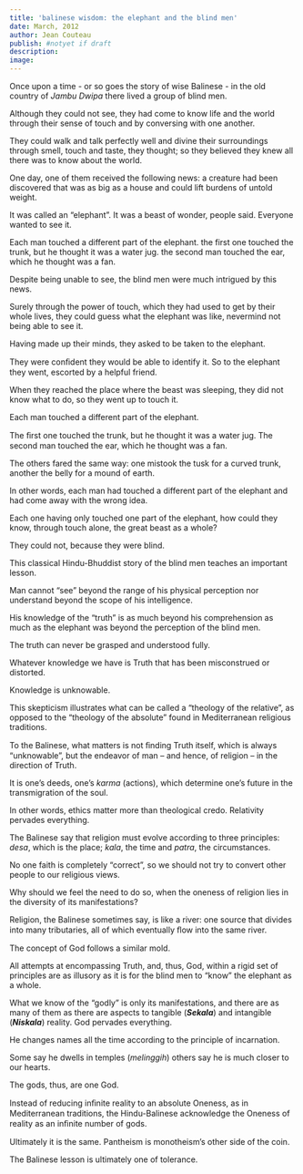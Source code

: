```yaml
---
title: 'balinese wisdom: the elephant and the blind men'
date: March, 2012
author: Jean Couteau
publish: #notyet if draft
description:
image:
---
```

Once upon a time - or so goes the story of wise Balinese - in the old country of _Jambu Dwipa_ there lived a group of blind men.

Although they could not see, they had come to know life and the world through their sense of touch and by conversing with one another.

They could walk and talk perfectly well and divine their surroundings through smell, touch and taste, they thought; so they believed they knew all there was to know about the world.

One day, one of them received the following news: a creature had been discovered that was as big as a house and could lift burdens of untold weight.

It was called an “elephant”. It was a beast of wonder, people said. Everyone wanted to see it.

Each man touched a different part of the elephant. the first one touched the trunk, but he thought it was a water jug. the second man touched the ear, which he thought was a fan.

Despite being unable to see, the blind men were much intrigued by this news.

Surely through the power of touch, which they had used to get by their whole lives, they could guess what the elephant was like, nevermind not being able to see it.

Having made up their minds, they asked to be taken to the elephant.

They were conﬁdent they would be able to identify it. So to the elephant they went, escorted by a helpful friend.

When they reached the place where the beast was sleeping, they did not know what to do, so they went up to touch it.

Each man touched a different part of the elephant.

The ﬁrst one touched the trunk, but he thought it was a water jug. The second man touched the ear, which he thought was a fan.

The others fared the same way: one mistook the tusk for a curved trunk, another the belly for a mound of earth.

In other words, each man had touched a different part of the elephant and had come away with the wrong idea.

Each one having only touched one part of the elephant, how could they know, through touch alone, the great beast as a whole?

They could not, because they were blind.

This classical Hindu-Bhuddist story of the blind men teaches an important lesson.

Man cannot “see” beyond the range of his physical perception nor understand beyond the scope of his intelligence.

His knowledge of the “truth” is as much beyond his comprehension as much as the elephant was beyond the perception of the blind men.

The truth can never be grasped and understood fully.

Whatever knowledge we have is Truth that has been misconstrued or distorted.

Knowledge is unknowable.

This skepticism illustrates what can be called a “theology of the relative”, as opposed to the “theology of the absolute” found in Mediterranean religious traditions.

To the Balinese, what matters is not ﬁnding Truth itself, which is always “unknowable”, but the endeavor of man – and hence, of religion – in the direction of Truth.

It is one’s deeds, one’s _karma_ (actions), which determine one’s future in the transmigration of the soul.

In other words, ethics matter more than theological credo. Relativity pervades everything.

The Balinese say that religion must evolve according to three principles: _desa_, which is the place; _kala_, the time and _patra_, the circumstances.

No one faith is completely “correct”, so we should not try to convert other people to our religious views.

Why should we feel the need to do so, when the oneness of religion lies in the diversity of its manifestations?

Religion, the Balinese sometimes say, is like a river: one source that divides into many tributaries, all of which eventually ﬂow into the same river.

The concept of God follows a similar mold.

All attempts at encompassing Truth, and, thus, God, within a rigid set of principles are as illusory as it is for the blind men to “know” the elephant as a whole.

What we know of the “godly” is only its manifestations, and there are as many of them as there are aspects to tangible (_**Sekala**_) and intangible (_**Niskala**_) reality. God pervades everything.

He changes names all the time according to the principle of incarnation.

Some say he dwells in temples (_melinggih_) others say he is much closer to our hearts.

The gods, thus, are one God.

Instead of reducing inﬁnite reality to an absolute Oneness, as in Mediterranean traditions, the Hindu-Balinese acknowledge the Oneness of reality as an inﬁnite number of gods.

Ultimately it is the same. Pantheism is monotheism’s other side of the coin.

The Balinese lesson is ultimately one of tolerance.
